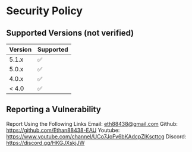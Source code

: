 # Security Policy

## Supported Versions (not verified)

| Version | Supported          |
| ------- | ------------------ |
| 5.1.x   | :white_check_mark: |
| 5.0.x   | :white_check_mark: |
| 4.0.x   | :white_check_mark: |
| < 4.0   | :white_check_mark: |

## Reporting a Vulnerability

Report Using the Following Links
Email: eth88438@gmail.com
Github: https://github.com/Ethan88438-EAU
Youtube: https://www.youtube.com/channel/UCo7JoFv6bKAdcpZlKscttcg
Discord: https://discord.gg/HKGJXskjJW
